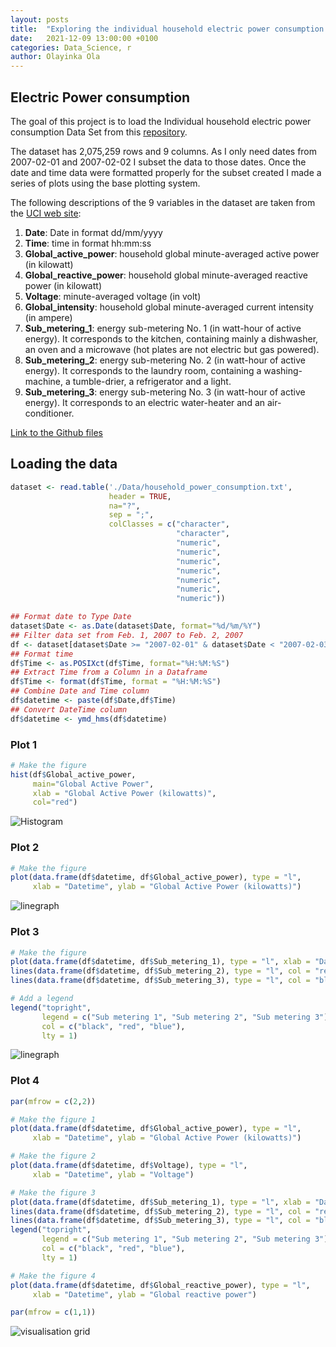 ```yaml
---
layout: posts
title:  "Exploring the individual household electric power consumption Data Set"
date:   2021-12-09 13:00:00 +0100
categories: Data_Science, r
author: Olayinka Ola
---
```

## **Electric Power consumption**

The goal of this project is to load the Individual household electric power consumption Data Set from this [repository](http://archive.ics.uci.edu/ml/).

The dataset has 2,075,259 rows and 9 columns. As I only need dates from 2007-02-01 and 2007-02-02 I subset the data to those dates. Once the date and time data were formatted properly for the subset created I made a series of plots using the base plotting system.

The following descriptions of the 9 variables in the dataset are taken from the [UCI web site](https://archive.ics.uci.edu/ml/datasets/Individual+household+electric+power+consumption):

1. **Date**: Date in format dd/mm/yyyy
2. **Time**: time in format hh:mm:ss
3. **Global_active_power**: household global minute-averaged active power (in kilowatt)
4. **Global_reactive_power**: household global minute-averaged reactive power (in kilowatt)
5. **Voltage**: minute-averaged voltage (in volt)
6. **Global_intensity**: household global minute-averaged current intensity (in ampere)
7. **Sub_metering_1**: energy sub-metering No. 1 (in watt-hour of active energy). It corresponds to the kitchen, containing mainly a dishwasher, an oven and a microwave (hot plates are not electric but gas powered).
8. **Sub_metering_2**: energy sub-metering No. 2 (in watt-hour of active energy). It corresponds to the laundry room, containing a washing-machine, a tumble-drier, a refrigerator and a light.
9. **Sub_metering_3**: energy sub-metering No. 3 (in watt-hour of active energy). It corresponds to an electric water-heater and an air-conditioner.

[Link to the Github files](https://github.com/hightowerr/datasciencecoursera/tree/master/ExploratoryDataAnalysis/Week1Proj1)

## **Loading the data**

```r
dataset <- read.table('./Data/household_power_consumption.txt',
                      header = TRUE,
                      na="?",
                      sep = ";",
                      colClasses = c("character",
                                     "character",
                                     "numeric",
                                     "numeric",
                                     "numeric",
                                     "numeric",
                                     "numeric",
                                     "numeric",
                                     "numeric"))

## Format date to Type Date
dataset$Date <- as.Date(dataset$Date, format="%d/%m/%Y")
## Filter data set from Feb. 1, 2007 to Feb. 2, 2007
df <- dataset[dataset$Date >= "2007-02-01" & dataset$Date < "2007-02-03", ]
## Format time
df$Time <- as.POSIXct(df$Time, format="%H:%M:%S")
## Extract Time from a Column in a Dataframe
df$Time <- format(df$Time, format = "%H:%M:%S")
## Combine Date and Time column
df$datetime <- paste(df$Date,df$Time)
## Convert DateTime column
df$datetime <- ymd_hms(df$datetime)
```

### Plot 1

```r
# Make the figure
hist(df$Global_active_power,
     main="Global Active Power",
     xlab = "Global Active Power (kilowatts)",
     col="red")
```

<img src="{{ site.url }}{{ site.baseurl }}/assets/images/Plot 1.png" alt="Histogram">

### Plot 2

```r
# Make the figure
plot(data.frame(df$datetime, df$Global_active_power), type = "l",
     xlab = "Datetime", ylab = "Global Active Power (kilowatts)")
```

<img src="{{ site.url }}{{ site.baseurl }}/assets/images/Plot 2.png" alt="linegraph">

### Plot 3

```r
# Make the figure
plot(data.frame(df$datetime, df$Sub_metering_1), type = "l", xlab = "Datetime", ylab = "Energy sub metering")
lines(data.frame(df$datetime, df$Sub_metering_2), type = "l", col = "red")
lines(data.frame(df$datetime, df$Sub_metering_3), type = "l", col = "blue")

# Add a legend
legend("topright",
       legend = c("Sub metering 1", "Sub metering 2", "Sub metering 3"),
       col = c("black", "red", "blue"),
       lty = 1)
```

<img src="{{ site.url }}{{ site.baseurl }}/assets/images/Plot 3.png" alt="linegraph">

### Plot 4

```r
par(mfrow = c(2,2))

# Make the figure 1
plot(data.frame(df$datetime, df$Global_active_power), type = "l",
     xlab = "Datetime", ylab = "Global Active Power (kilowatts)")

# Make the figure 2
plot(data.frame(df$datetime, df$Voltage), type = "l",
     xlab = "Datetime", ylab = "Voltage")

# Make the figure 3
plot(data.frame(df$datetime, df$Sub_metering_1), type = "l", xlab = "Datetime", ylab = "Energy sub metering")
lines(data.frame(df$datetime, df$Sub_metering_2), type = "l", col = "red")
lines(data.frame(df$datetime, df$Sub_metering_3), type = "l", col = "blue")
legend("topright",
       legend = c("Sub metering 1", "Sub metering 2", "Sub metering 3"),
       col = c("black", "red", "blue"),
       lty = 1)

# Make the figure 4
plot(data.frame(df$datetime, df$Global_reactive_power), type = "l",
     xlab = "Datetime", ylab = "Global reactive power")

par(mfrow = c(1,1))
```

<img src="{{ site.url }}{{ site.baseurl }}/assets/images/Plot 4.png" alt="visualisation grid">

[Github Repo]: https://github.com/hightowerr/datasciencecoursera/tree/master/ExploratoryDataAnalysis/Week1Proj1
